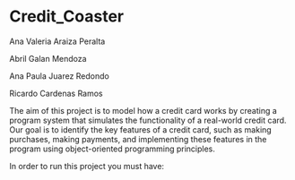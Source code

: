 # Credit_Coaster

Ana Valeria Araiza Peralta

Abril Galan Mendoza

Ana Paula Juarez Redondo

Ricardo Cardenas Ramos 

The aim of this project is to model how a credit card works by creating a program system that simulates the functionality of a real-world credit card. Our goal is to identify the key features of a credit card, such as making purchases, making payments, and implementing these features in the program using object-oriented programming principles.

In order to run this project you must have: 
